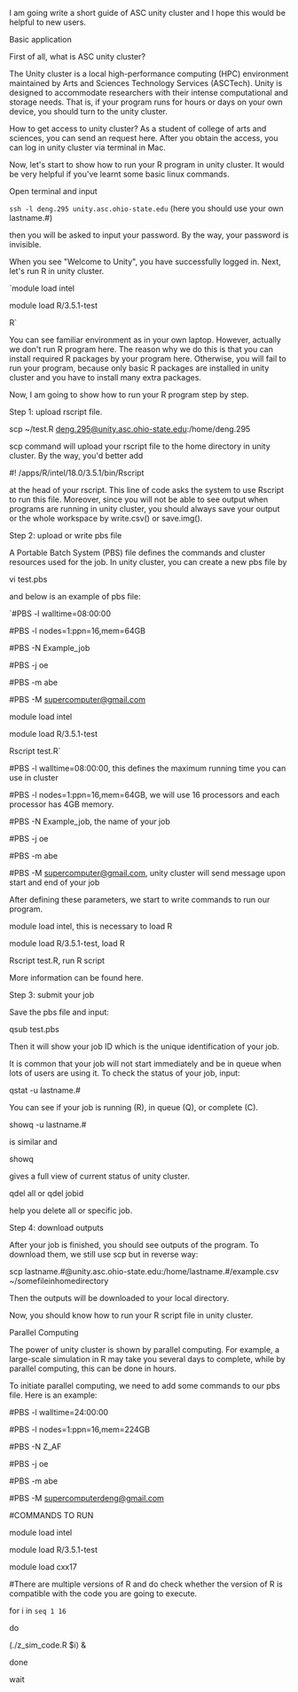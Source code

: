 I am going write a short guide of ASC unity cluster and I hope this would be helpful to new users.

Basic application

First of all, what is ASC unity cluster?

The Unity cluster is a local high-performance computing (HPC) environment maintained by Arts and Sciences Technology Services (ASCTech). Unity is designed to accommodate researchers with their intense computational and storage needs. That is, if your program runs for hours or days on your own device, you should turn to the unity cluster.

How to get access to unity cluster? As a student of college of arts and sciences, you can send an request here. After you obtain the access, you can log in unity cluster via terminal in Mac.

Now, let's start to show how to run your R program in unity cluster. It would be very helpful if you've learnt some basic linux commands.

Open terminal and input

`ssh -l deng.295 unity.asc.ohio-state.edu` (here you should use your own lastname.#)

then you will be asked to input your password. By the way, your password is invisible.

When you see "Welcome to Unity", you have successfully logged in. Next, let's run R in unity cluster.

`module load intel

module load R/3.5.1-test

R`

You can see familiar environment as in your own laptop. However, actually we don't run R program here. The reason why we do this is that you can install required R packages by your program here. Otherwise, you will fail to run your program, because only basic R packages are installed in unity cluster and you have to install many extra packages.

Now, I am going to show how to run your R program step by step.

Step 1: upload rscript file.

scp ~/test.R deng.295@unity.asc.ohio-state.edu:/home/deng.295 

scp command will upload your rscript file to the home directory in unity cluster. By the way, you'd better add

#! /apps/R/intel/18.0/3.5.1/bin/Rscript 

at the head of your rscript. This line of code asks the system to use Rscript to run this file. Moreover, since you will not be able to see output when programs are running in unity cluster, you should always save your output or the whole workspace by write.csv() or save.img().

Step 2: upload or write pbs file

A Portable Batch System (PBS) file defines the commands and cluster resources used for the job. In unity cluster, you can create a new pbs file by

vi test.pbs 

and below is an example of pbs file:

`#PBS -l walltime=08:00:00

#PBS -l nodes=1:ppn=16,mem=64GB

#PBS -N Example_job

#PBS -j oe

#PBS -m abe

#PBS -M supercomputer@gmail.com


module load intel

module load R/3.5.1-test

Rscript test.R`


#PBS -l walltime=08:00:00, this defines the maximum running time you can use in cluster

#PBS -l nodes=1:ppn=16,mem=64GB, we will use 16 processors and each processor has 4GB memory.

#PBS -N Example_job, the name of your job

#PBS -j oe

#PBS -m abe

#PBS -M supercomputer@gmail.com, unity cluster will send message upon start and end of your job


After defining these parameters, we start to write commands to run our program.

module load intel, this is necessary to load R

module load R/3.5.1-test, load R

Rscript test.R, run R script

More information can be found here.

Step 3: submit your job

Save the pbs file and input:

qsub test.pbs

Then it will show your job ID which is the unique identification of your job.

It is common that your job will not start immediately and be in queue when lots of users are using it. To check the status of your job, input:

qstat -u lastname.# 

You can see if your job is running (R), in queue (Q), or complete (C).

showq -u lastname.# 

is similar and

showq

gives a full view of current status of unity cluster.

qdel all or qdel jobid

help you delete all or specific job.

Step 4: download outputs

After your job is finished, you should see outputs of the program. To download them, we still use scp but in reverse way:

scp lastname.#@unity.asc.ohio-state.edu:/home/lastname.#/example.csv ~/somefileinhomedirectory

Then the outputs will be downloaded to your local directory.



Now, you should know how to run your R script file in unity cluster.



Parallel Computing

The power of unity cluster is shown by parallel computing. For example, a large-scale simulation in R may take you several days to complete, while by parallel computing, this can be done in hours.

To initiate parallel computing, we need to add some commands to our pbs file. Here is an example:



#PBS -l walltime=24:00:00

#PBS -l nodes=1:ppn=16,mem=224GB

#PBS -N Z_AF

#PBS -j oe

#PBS -m abe

#PBS -M supercomputerdeng@gmail.com

#COMMANDS TO RUN

module load intel

module load R/3.5.1-test

module load cxx17

#There are multiple versions of R and do check whether the version of R is compatible with the code you are going to execute.

for i in `seq 1 16`

do

(./z_sim_code.R $i) &

done

wait
